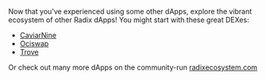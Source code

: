 Now that you’ve experienced using some other dApps, explore the vibrant ecosystem of other Radix dApps! You might start with these great DEXes:

- [CaviarNine](https://caviarnine.com)
- [Ociswap](https://ociswap.com)
- [Trove](https://swap.trove.tools)

Or check out many more dApps on the community-run [radixecosystem.com](https://radixecosystem.com/projects)
